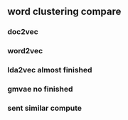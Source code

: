 ## word clustering compare

### doc2vec
### word2vec
### lda2vec almost finished
### gmvae   no finished
### sent similar compute 